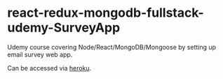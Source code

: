 # react-redux-mongodb-fullstack-udemy-SurveyApp

Udemy course covering Node/React/MongoDB/Mongoose by setting up email survey web app.

Can be accessed via <a href={https://salty-stream-83043.herokuapp.com/}>heroku</a>.

